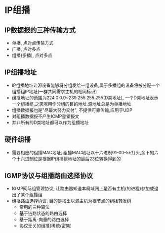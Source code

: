# IP组播

## IP数据报的三种传输方式

- 单播, 点对点传输方式
- 广播, 点对多点
- 组播(多播), 点对多点

## IP组播地址

- IP组播地址让源设备能够将分组发给一组设备,属于多播组的设备将被分配一个组播组IP地址(一群共同需求主机的相同标识)
- 组播地址的范围为224.0.0.0~239.255.255.255(D类地址), 一个D类地址表示一个组播组,之恩呢用作分组的目的地址.源地址总是为单播地址
- 组播数据报也是"尽最大努力交付", 不提供可靠传输,应用于UDP
- 对组播数据报不产生ICMP差错报文
- 并非所有的D类地址都可以作为组播地址

## 硬件组播

- 需要相应的组播MAC地址, 组播MAC地址以十六进制01-00-5E打头,余下的六个十六进制位是根据IP组播组地址的最后23位转换得到的

## IGMP协议与组播路由选择协议

- IGMP网际组管理协议, 让路由器知道本局域网上是否有主机(的进程)参加或退出了某个组播组
- 组播路由选择协议, 目的是找出以源主机为根节点的组播转发树
  - 常用的三种算法
  - 基于链路状态的路由选择
  - 基于距离-向量的路由选择
  - 协议无关的组播(稀疏/密集)
